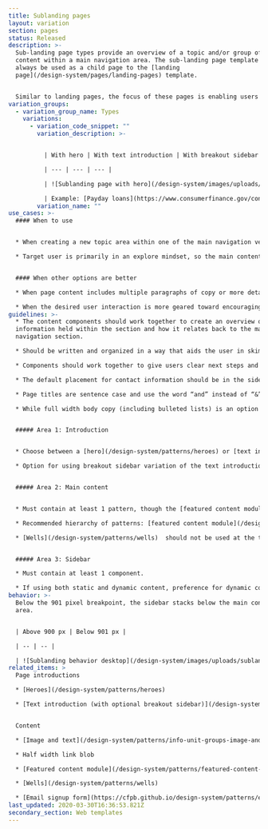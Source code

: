 ```yaml
---
title: Sublanding pages
layout: variation
section: pages
status: Released
description: >-
  Sub-landing page types provide an overview of a topic and/or group of related
  content within a main navigation area. The sub-landing page template should
  always be used as a child page to the [landing
  page](/design-system/pages/landing-pages) template.


  Similar to landing pages, the focus of these pages is enabling users to quickly understand a topic area and select the specific information that meets their need. Unlike the landing page, this template allows for lengthier content components to allow for further explanation of a topic if needed.
variation_groups:
  - variation_group_name: Types
    variations:
      - variation_code_snippet: ""
        variation_description: >-


          | With hero | With text introduction | With breakout sidebar |

          | --- | --- | --- |

          | ![Sublanding page with hero](/design-system/images/uploads/sublanding_examplea.jpg) | ![Sublanding page with text introduction](/design-system/images/uploads/sublanding_examplec.jpg) | ![Sublanding page with breakout sidebar](/design-system/images/uploads/sublanding_exampleb.jpg) |

          | Example: [Payday loans](https://www.consumerfinance.gov/consumer-tools/payday-loans/) | Example: [Financial education for adults](https://www.consumerfinance.gov/practitioner-resources/adult-financial-education/) | Example: [Rulemaking](https://www.consumerfinance.gov/policy-compliance/rulemaking/)
        variation_name: ""
use_cases: >-
  #### When to use


  * When creating a new topic area within one of the main navigation verticals.

  * Target user is primarily in an explore mindset, so the main content of this page should be focused on introducing them to the topic and directing them to the specific content that will meet their needs.


  #### When other options are better

  * When page content includes multiple paragraphs of copy or more detailed definitions or explanations.

  * When the desired user interaction is more geared toward encouraging users to sit down and read something or engage deeply with an interactive tool.
guidelines: >-
  * The content components should work together to create an overview of the
  information held within the section and how it relates back to the main
  navigation section.

  * Should be written and organized in a way that aids the user in skimming and quickly navigating to lower-level pages where they’ll find the information they need.

  * Components should work together to give users clear next steps and calls to actions; give them the opportunity to decide quickly what content is relevant to them and where they should go next.

  * The default placement for contact information should be in the sidebar. Only use the main content area when contact information is of extra significance or directly ties into the main objective of the page.

  * Page titles are sentence case and use the word “and” instead of “&”. (Note that navigation labels follows a different style.)

  * While full width body copy (including bulleted lists) is an option in this template, it should be used sparingly.


  ##### Area 1: Introduction


  * Choose between a [hero](/design-system/patterns/heroes) or [text introduction](/design-system/patterns/text-introductions) for this area.

  * Option for using breakout sidebar variation of the text introduction.


  ##### Area 2: Main content


  * Must contain at least 1 pattern, though the [featured content module](/design-system/patterns/featured-content-module) or [well](/design-system/patterns/wells) should not stand on their own.

  * Recommended hierarchy of patterns: [featured content module](/design-system/patterns/featured-content-module), [info unit groups](/design-system/patterns/info-unit-groups-image-and-text), [wells](/design-system/patterns/wells), and full width body copy.

  * [Wells](/design-system/patterns/wells)  should not be used at the top of this area if the hero is used to introduce the page.


  ##### Area 3: Sidebar

  * Must contain at least 1 component.

  * If using both static and dynamic content, preference for dynamic content to appear above static content.
behavior: >-
  Below the 901 pixel breakpoint, the sidebar stacks below the main content
  area.


  | Above 900 px | Below 901 px |

  | -- | -- |

  | ![Sublanding behavior desktop](/design-system/images/uploads/sublanding_behavior_desktop.jpg) | ![Sublanding behavior mobile](/design-system/images/uploads/sublanding_behavior_mobile.jpg) |
related_items: >
  Page introductions

  * [Heroes](/design-system/patterns/heroes)

  * [Text introduction (with optional breakout sidebar)](/design-system/patterns/text-introductions)


  Content

  * [Image and text](/design-system/patterns/info-unit-groups-image-and-text)

  * Half width link blob

  * [Featured content module](/design-system/patterns/featured-content-module)

  * [Wells](/design-system/patterns/wells)

  * [Email signup form](https://cfpb.github.io/design-system/patterns/e-mail-signup-forms)
last_updated: 2020-03-30T16:36:53.821Z
secondary_section: Web templates
---
```

